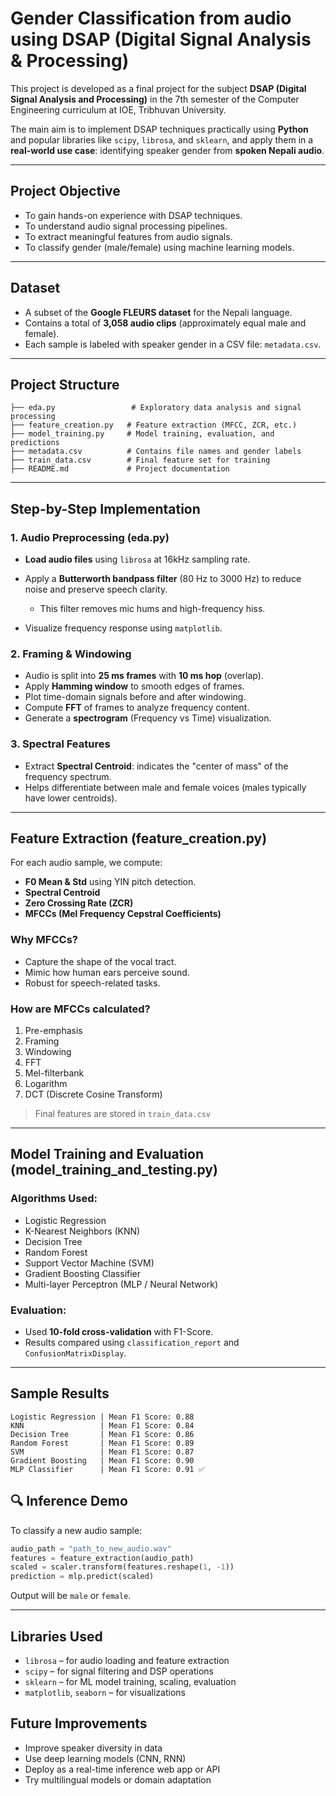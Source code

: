 #  Gender Classification from audio using DSAP (Digital Signal Analysis & Processing)

This project is developed as a final project for the subject **DSAP (Digital Signal Analysis and Processing)** in the 7th semester of the Computer Engineering curriculum at IOE, Tribhuvan University.

The main aim is to implement DSAP techniques practically using **Python** and popular libraries like `scipy`, `librosa`, and `sklearn`, and apply them in a **real-world use case**: identifying speaker gender from **spoken Nepali audio**.

---

## Project Objective

* To gain hands-on experience with DSAP techniques.
* To understand audio signal processing pipelines.
* To extract meaningful features from audio signals.
* To classify gender (male/female) using machine learning models.

---

## Dataset

* A subset of the **Google FLEURS dataset** for the Nepali language.
* Contains a total of **3,058 audio clips** (approximately equal male and female).
* Each sample is labeled with speaker gender in a CSV file: `metadata.csv`.

---

## Project Structure

```
├── eda.py                 # Exploratory data analysis and signal processing
├── feature_creation.py   # Feature extraction (MFCC, ZCR, etc.)
├── model_training.py     # Model training, evaluation, and predictions
├── metadata.csv          # Contains file names and gender labels
├── train_data.csv        # Final feature set for training
├── README.md             # Project documentation
```

---

## Step-by-Step Implementation

### 1. **Audio Preprocessing (eda.py)**

* **Load audio files** using `librosa` at 16kHz sampling rate.
* Apply a **Butterworth bandpass filter** (80 Hz to 3000 Hz) to reduce noise and preserve speech clarity.

  * This filter removes mic hums and high-frequency hiss.
* Visualize frequency response using `matplotlib`.

### 2. **Framing & Windowing**

* Audio is split into **25 ms frames** with **10 ms hop** (overlap).
* Apply **Hamming window** to smooth edges of frames.
* Plot time-domain signals before and after windowing.
* Compute **FFT** of frames to analyze frequency content.
* Generate a **spectrogram** (Frequency vs Time) visualization.

### 3. **Spectral Features**

* Extract **Spectral Centroid**: indicates the "center of mass" of the frequency spectrum.
* Helps differentiate between male and female voices (males typically have lower centroids).

---

## Feature Extraction (feature\_creation.py)

For each audio sample, we compute:

* **F0 Mean & Std** using YIN pitch detection.
* **Spectral Centroid**
* **Zero Crossing Rate (ZCR)**
* **MFCCs (Mel Frequency Cepstral Coefficients)**

### Why MFCCs?

* Capture the shape of the vocal tract.
* Mimic how human ears perceive sound.
* Robust for speech-related tasks.

### How are MFCCs calculated?

1. Pre-emphasis
2. Framing
3. Windowing
4. FFT
5. Mel-filterbank
6. Logarithm
7. DCT (Discrete Cosine Transform)

> Final features are stored in `train_data.csv`

---

## Model Training and Evaluation (model\_training\_and\_testing.py)

### Algorithms Used:

* Logistic Regression
* K-Nearest Neighbors (KNN)
* Decision Tree
* Random Forest
* Support Vector Machine (SVM)
* Gradient Boosting Classifier
* Multi-layer Perceptron (MLP / Neural Network)

### Evaluation:

* Used **10-fold cross-validation** with F1-Score.
* Results compared using `classification_report` and `ConfusionMatrixDisplay`.

---

## Sample Results

```
Logistic Regression | Mean F1 Score: 0.88
KNN                 | Mean F1 Score: 0.84
Decision Tree       | Mean F1 Score: 0.86
Random Forest       | Mean F1 Score: 0.89
SVM                 | Mean F1 Score: 0.87
Gradient Boosting   | Mean F1 Score: 0.90
MLP Classifier      | Mean F1 Score: 0.91 ✅
```

## 🔍 Inference Demo

To classify a new audio sample:

```python
audio_path = "path_to_new_audio.wav"
features = feature_extraction(audio_path)
scaled = scaler.transform(features.reshape(1, -1))
prediction = mlp.predict(scaled)
```

Output will be `male` or `female`.

---

## Libraries Used

* `librosa` – for audio loading and feature extraction
* `scipy` – for signal filtering and DSP operations
* `sklearn` – for ML model training, scaling, evaluation
* `matplotlib`, `seaborn` – for visualizations


## Future Improvements

* Improve speaker diversity in data
* Use deep learning models (CNN, RNN)
* Deploy as a real-time inference web app or API
* Try multilingual models or domain adaptation

